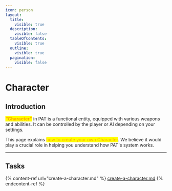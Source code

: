 ```yaml
---
icon: person
layout:
  title:
    visible: true
  description:
    visible: false
  tableOfContents:
    visible: true
  outline:
    visible: true
  pagination:
    visible: false
---
```


# Character

## Introduction

<mark style="color:orange;">**“Character”**</mark> in PAT is a functional entity, equipped with various weapons and abilities. It can be controlled by the player or AI depending on your settings.

This page explains <mark style="color:orange;">how to create your own Character</mark>. We believe it would play a crucial role in helping you understand how PAT's system works.

***

## Tasks

{% content-ref url="create-a-character.md" %}
[create-a-character.md](create-a-character.md)
{% endcontent-ref %}





